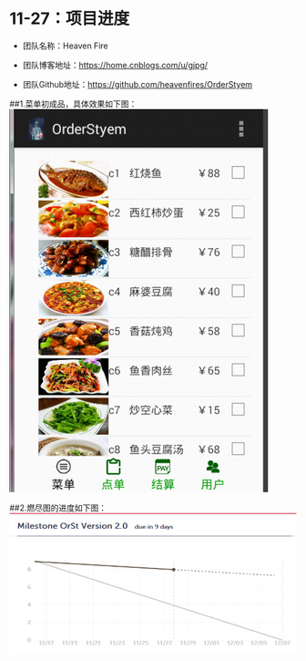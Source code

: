 ﻿# 11-27：项目进度
* 团队名称：Heaven Fire

* 团队博客地址：https://home.cnblogs.com/u/gjpg/  

* 团队Github地址：https://github.com/heavenfires/OrderStyem

##1.菜单初成品，具体效果如下图：
![image](https://github.com/heavenfires/OrderStyem/raw/master/docs/yyimage/qqq.png)<br>


##2.燃尽图的进度如下图：
![image](https://github.com/heavenfires/OrderStyem/raw/master/docs/yyimage/rrr.png)<br>

  
